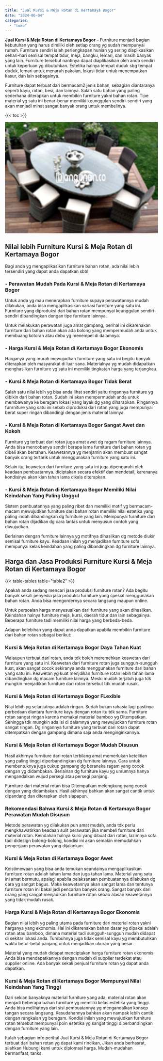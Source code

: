 ```yaml
---
title: "Jual Kursi & Meja Rotan di Kertamaya Bogor"
date: "2024-06-04"
categories: 
  - "toko"
---
```


**Jual Kursi & Meja Rotan di Kertamaya Bogor** – Furniture menjadi bagian kebutuhan yang harus dimiliki oleh setiap orang yg sudah mempunyai rumah. Furniture sendiri ialah perlengkapan hunian yg sering diaplikasikan sehari-hari semisal tempat tidur, meja, bangku, lemari, dan masih banyak yang lain. Furniture tersebut nantinya dapat diaplikasikan oleh anda sendiri untuk keperluan yg dibutuhkan. Estetika halnya tempat duduk sbg tempat duduk, lemari untuk menaruh pakaian, lokasi tidur untuk menempatkan kasur, dan lain sebagainya.

Furniture dapat terbuat dari bermacam2 jenis bahan, sebagian diantaranya seperti kayu, rotan, besi, dan lainnya. Salah satu bahan yang paling sederhana diterapkan untuk membikin furniture yakni bahan rotan. Tipe material yg satu ini benar-benar memiliki keunggulan sendiri-sendiri yang akan menjadi minat sangat banyak orang untuk membelinya.

{{< toc >}}

![Jual Kursi & Meja Rotan di Kertamaya Bogor](/images/kursi-meja-rotan-murah10.png)

## Nilai lebih Furniture Kursi & Meja Rotan di Kertamaya Bogor

Bagi anda yg mengaplikasikan furniture bahan rotan, ada nilai lebih tersendiri yang dapat anda dapatkan sbb!

### \- Perawatan Mudah Pada Kursi & Meja Rotan di Kertamaya Bogor

Untuk anda yg mau menerapkan furniture supaya perawatannya mudah dilakukan, anda bisa mengaplikasikan variasi furniture yang satu ini. Furniture yang diproduksi dari bahan rotan mempunyai keunggulan sendiri-sendiri dibandingkan dengan tipe furniture lainnya.

Untuk melakukan perawatan juga amat gampang, perihal ini dikarenakan furniture dari bahan rotan akan ada bolong yang mempermudah anda untuk membuang kotoran atau debu yg menempel di dalamnya.

### \- Harga Kursi & Meja Rotan di Kertamaya Bogor Ekonomis

Harganya yang murah mewujudkan furniture yang satu ini begitu banyak diterapkan oleh masyarakat di luar sana. Materialnya yg mudah didapatkan menghasilkan furniture yg satu ini memiliki tingkatan harga yang terjangkau.

### \- Kursi & Meja Rotan di Kertamaya Bogor Tidak Berat

Salah satu nilai lebih yg bisa anda lihat sendiri yaitu ringannya furniture yg dibikin dari bahan rotan. Sudah ini akan mempermudah anda untuk membawanya ke beragam lokasi yang layak dg yang diharapkan. Ringannya funrniture yang satu ini sebab diproduksi dari rotan yang juga mempunyai berat super ringan dibandingi dengan jenis material lainnya.

### \- Kursi & Meja Rotan di Kertamaya Bogor Sangat Awet dan Kokoh

Furniture yg terbuat dari rotan juga amat awet dg ragam furniture lainnya. Anda bisa mencobanya sendiri berapa lama furniture dari bahan rotan yg dibeli akan bertahan. Keawetannya yg menjamin akan membuat sangat banyak orang tertarik untuk menggunakan furniture yang satu ini.

Selain itu, keawetan dari furniture yang satu ini juga dipengaruhi oleh keadaan pembuatannya. diciptakan secara efektif dan mendetail, karenanya kondisinya akan kian tahan lama dikala diterapkan.

### \- Kursi & Meja Rotan di Kertamaya Bogor Memiliki Nilai Keindahan Yang Paling Unggul

Sistem pembuatannya yang paling ribet dan memiliki motif yg bermacam-macam mewujudkan furniture dari bahan rotan memiliki nilai estetika yang paling indah dibandingkan dg furniture yang lain. Mempunyai furniture dari bahan rotan dijadikan dg cara lantas untuk menyusun contoh yang diwujudkan.

Berlainan dengan furniture lainnya yg motifnya dihasilkan dg metode diukir semisal furniture kayu. Keadaan inilah yg menjadikan furniture sofa mempunyai kelas keindahan yang paling dibandingkan dg furniture lainnya.

## Harga dan Jasa Produksi Furniture Kursi & Meja Rotan di Kertamaya Bogor

{{< table-tables table="table2" >}}

Apakah anda sedang mencari jasa produksi furniture rotan? Ada begitu banyak sekali penyedia jasa produksi furniture yang spesial menggunakan bahan rotan. Anda bisa mengordernya secara langsung maupun online.

Untuk persoalan harga menyesuaikan dari furniture yang akan dihasilkan. Keindahan halnya furniture meja, kursi, daerah tidur dan lain sebagainya. Beberapa furniture tadi memiliki nilai harga yang berbeda-beda.

Adapun kelebihan yang dapat anda dapatkan apabila membikin furniture dari bahan rotan sebagai berikut:

### Kursi & Meja Rotan di Kertamaya Bogor Daya Tahan Kuat

Walaupun terbuat dari rotan, anda tdk boleh meremehkan keawetan dari furniture yang satu ini. Keawetan dari furniture rotan juga sungguh-sungguh kuat, akan sangat cocok sekiranya anda menggunakan furniture dari bahan yang satu ini. Keawetan yg kuat menjdikan furniture rotan lebih tahan lama dibandingkan dg macam furniture lainnya. Meski mudah terjatuh juga tdk mungkin menjadikan furniture dari rotan tersebut tdk mudah rusak.

### Kursi & Meja Rotan di Kertamaya Bogor FLexible

Nilai lebih yg selanjutnya adalah ringan. Sudah bukan rahasia lagi pastinya perbedaan diantara furniture kayu dengan rotan itu tdk sama. Furniture rotan sangat ringan karena memakai material bamboo yg Ditempatkan. Sehingga tdk mungkin ada isi di dalamnya yang mewujudkan furniture rotan sangat ringan. Dg ringannya furniture yang terbuat dari rotan dapat ditempatkan dengan gampang dimana saja anda menginginkannya.

### Kursi & Meja Rotan di Kertamaya Bogor Mudah Disusun

Hasil akhirnya furniture dari rotan terbilang amat memerlukan ketelitian yang paling tinggi diperbandingkan dg furniture lainnya. Cara untuk membentuknya juga cukup gampang dg beraneka ragam yang cocok dengan yg didambakan. Berlainan dg furniture kayu yg umumnya hanya mengandalkan wujud persegi atau persegi panjang.

Furniture dari material rotan bisa Ditempatkan melengkung yang cocok dengan yang didambakan. Hasil akhirnya bahkan akan sangat cantik untuk dipandang dan diterapkan oleh siapapun.

### Rekomendasi Bahwa Kursi & Meja Rotan di Kertamaya Bogor Perawatan Mudah Disusun

Metode perawatan yg dilakukan pun amat mudah, anda tdk perlu mengkhawatirkan keadaan sulit perawatan jika membeli furniture dari material rotan. Keindahan halnya kursi yang dibuat dari rotan, lazimnya sofa tadi didesign bolong-bolong, kondisi ini akan semakin memudahkan pengerjaan perawatan yang dijalankan.

### Kursi & Meja Rotan di Kertamaya Bogor Awet

Keistimewaan yang bisa anda temukan seandainya mengaplikasikan furniture rotan adalah tahan lama dan juga tahan lama. Material yang satu ini amat bermutu, apalagi apabila pelaksanaan pembuatannya dilakukan dg cara yg sangat bagus. Maka keawetannya akan sangat lama dan tentunya furniture rotan ini bakal jadi pencarian banyak orang. Sangat banyak dari orang yang sangat menjadikan furniture rotan sebab alasan keawetannya yang tidak mudah rusak.

### Harga Kursi & Meja Rotan di Kertamaya Bogor Ekonomis

Bagian nilai lebih yg paling utama pada furniture dari material rotan yakni harganya yang ekonomis. Hal ini dikarenakan bahan dasar yg dipakai adalah rotan atau bamboo, dimana material tadi sungguh-sungguh mudah didapat di sekitar lokasi anda. Tumbuhnya juga tidak semisal kayu yg membutuhkan waktu betul-betul panjang untuk menjadikan ukuran yang besar.

Material yang mudah didapat menciptakan harga furniture rotan ekonomis. Anda bisa mendapatkannya dengan mudah di supplier terdekat atau supplier online. Ada banyak sekali penjual furniture rotan yg dapat anda dapatkan.

### Kursi & Meja Rotan di Kertamaya Bogor Mempunyai Nilai Keindahan Yang Tinggi

Dari sekian banyaknya material furniture yang ada, material rotan akan menjadi beberapa bahan furniture yg memiliki kelas estetika yang tinggi. Anda bisa melihatnya dari sisi pembuatannya yg mengandalkan konsep tangan secara langsung. Kesudahannya bahkan akan nampak lebih cantik dengan rangkaian yg beragam. Kondisi inilah yang mewujudkan furniture rotan tersebut mempunyai poin estetika yg sangat tinggi diperbandingkan dengan furniture yang lain.

Itulah sebagian info perihal Jual Kursi & Meja Rotan di Kertamaya Bogor terbuat dari bahan rotan yg dapat kami rincikan, Jikan anda berhasrat, silahkan Hubungi kami untuk diplomasi harga. Mudah-mudahan bermanfaat, tanks.
